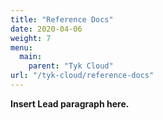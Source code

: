 ```yaml
---
title: "Reference Docs"
date: 2020-04-06
weight: 7
menu:
  main:
    parent: "Tyk Cloud"
url: "/tyk-cloud/reference-docs"
---
```


**Insert Lead paragraph here.**